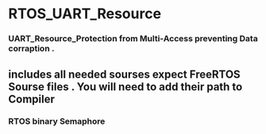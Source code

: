 # RTOS_UART_Resource
### UART_Resource_Protection from Multi-Access preventing Data corraption .

## includes all needed sourses expect FreeRTOS Sourse files . You will need to add their path to Compiler

### RTOS binary Semaphore 
